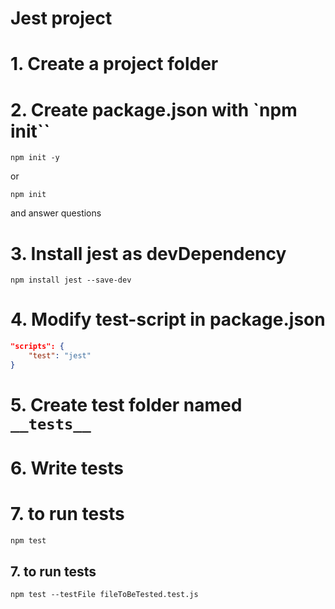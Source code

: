 # Jest project

# 1. Create a project folder

# 2. Create package.json with `npm init``

```shell
npm init -y
```

or

```shell
npm init
```

and answer questions

# 3. Install jest as devDependency

```shell
npm install jest --save-dev
```

# 4. Modify test-script in package.json

```json
"scripts": {
    "test": "jest"
}
```

# 5. Create test folder named `__tests__`

# 6. Write tests

# 7. to run tests

```shell
npm test
```

## 7. to run tests

```shell
npm test --testFile fileToBeTested.test.js
```
